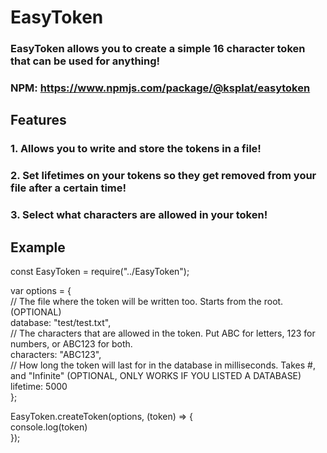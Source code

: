 # EasyToken

### EasyToken allows you to create a simple 16 character token that can be used for anything!

### NPM: https://www.npmjs.com/package/@ksplat/easytoken

## Features

### 1. Allows you to write and store the tokens in a file!
### 2. Set lifetimes on your tokens so they get removed from your file after a certain time!
### 3. Select what characters are allowed in your token!

## Example

const EasyToken = require("../EasyToken");

var options = { <br>
    // The file where the token will be written too. Starts from the root. (OPTIONAL) <br>
    database: "test/test.txt", <br>
    // The characters that are allowed in the token. Put ABC for letters, 123 for numbers, or ABC123 for both. <br>
    characters: "ABC123", <br>
    // How long the token will last for in the database in milliseconds. Takes #, and "Infinite" (OPTIONAL, ONLY WORKS IF YOU LISTED A DATABASE) <br>
    lifetime: 5000 <br>
}; <br>



EasyToken.createToken(options, (token) => { <br>
    console.log(token) <br>
}); <br>



